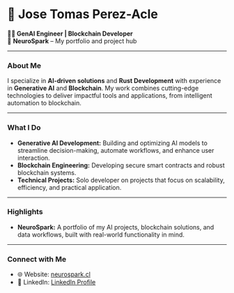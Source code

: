 # 👋 Jose Tomas Perez-Acle

**👨‍💻 GenAI Engineer | Blockchain Developer**  
🚀 **NeuroSpark** – My portfolio and project hub

---

### About Me
I specialize in **AI-driven solutions** and **Rust Development** with experience in **Generative AI** and **Blockchain**. My work combines cutting-edge technologies to deliver impactful tools and applications, from intelligent automation to blockchain.

---

### What I Do
- **Generative AI Development:** Building and optimizing AI models to streamline decision-making, automate workflows, and enhance user interaction.
- **Blockchain Engineering:** Developing secure smart contracts and robust blockchain systems.
- **Technical Projects:** Solo developer on projects that focus on scalability, efficiency, and practical application.

---

### Highlights
- **NeuroSpark:** A portfolio of my AI projects, blockchain solutions, and data workflows, built with real-world functionality in mind.

---

### Connect with Me
- 🌐 Website: [neurospark.cl](https://neurospark.cl)
- 💼 LinkedIn: [LinkedIn Profile](https://www.linkedin.com/in/jose-tomas-perez-acle-833a761b9/)
